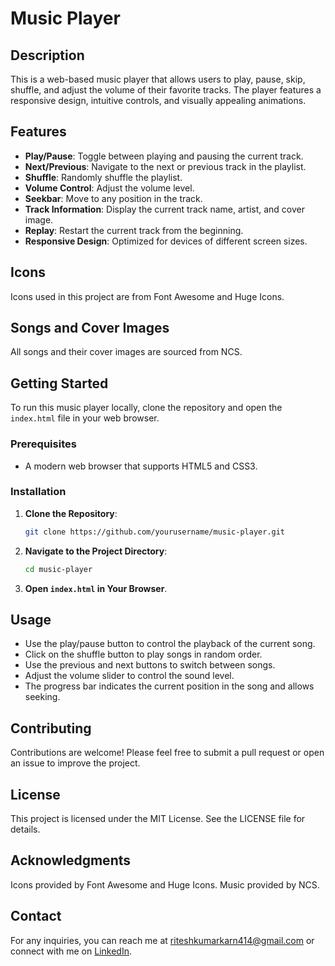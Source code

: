 # Music Player

## Description

This is a web-based music player that allows users to play, pause, skip, shuffle, and adjust the volume of their favorite tracks. The player features a responsive design, intuitive controls, and visually appealing animations.

## Features

- **Play/Pause**: Toggle between playing and pausing the current track.
- **Next/Previous**: Navigate to the next or previous track in the playlist.
- **Shuffle**: Randomly shuffle the playlist.
- **Volume Control**: Adjust the volume level.
- **Seekbar**: Move to any position in the track.
- **Track Information**: Display the current track name, artist, and cover image.
- **Replay**: Restart the current track from the beginning.
- **Responsive Design**: Optimized for devices of different screen sizes.

## Icons
Icons used in this project are from Font Awesome and Huge Icons.

## Songs and Cover Images
All songs and their cover images are sourced from NCS.

## Getting Started

To run this music player locally, clone the repository and open the `index.html` file in your web browser.

### Prerequisites

- A modern web browser that supports HTML5 and CSS3.

### Installation

1. **Clone the Repository**:
    ```bash
    git clone https://github.com/yourusername/music-player.git
    ```

2. **Navigate to the Project Directory**:
    ```bash
    cd music-player
    ```

3. **Open `index.html` in Your Browser**.

## Usage
- Use the play/pause button to control the playback of the current song.
- Click on the shuffle button to play songs in random order.
- Use the previous and next buttons to switch between songs.
- Adjust the volume slider to control the sound level.
- The progress bar indicates the current position in the song and allows seeking.

## Contributing
Contributions are welcome! Please feel free to submit a pull request or open an issue to improve the project.

## License
This project is licensed under the MIT License. See the LICENSE file for details.

## Acknowledgments
Icons provided by Font Awesome and Huge Icons.
Music provided by NCS.

## Contact


For any inquiries, you can reach me at riteshkumarkarn414@gmail.com or connect with me on <a href="https://www.linkedin.com/in/ritesh-kumar-karn-ab90a9247/">LinkedIn</a>.